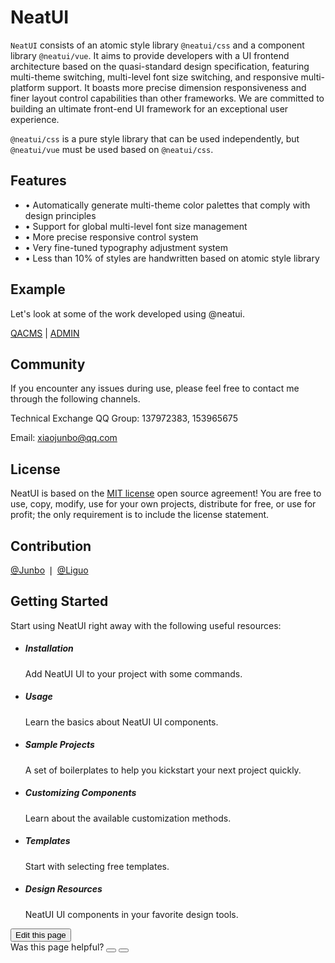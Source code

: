 # NeatUI

`NeatUI` consists of an atomic style library `@neatui/css` and a component library `@neatui/vue`. It aims to provide developers with a UI frontend architecture based on the quasi-standard design specification, featuring multi-theme switching, multi-level font size switching, and responsive multi-platform support. It boasts more precise dimension responsiveness and finer layout control capabilities than other frameworks. We are committed to building an ultimate front-end UI framework for an exceptional user experience.

`@neatui/css` is a pure style library that can be used independently, but `@neatui/vue` must be used based on `@neatui/css`.

## Features

- • Automatically generate multi-theme color palettes that comply with design principles
- • Support for global multi-level font size management
- • More precise responsive control system
- • Very fine-tuned typography adjustment system
- • Less than 10% of styles are handwritten based on atomic style library

## Example

Let's look at some of the work developed using @neatui.

[QACMS](https://qacms.fekit.cn/) | [ADMIN](https://case.fekit.cn/aa/)

## Community

If you encounter any issues during use, please feel free to contact me through the following channels.

Technical Exchange QQ Group: 137972383, 153965675

Email: [xiaojunbo@qq.com](xiaojunbo@qq.com)

## License

NeatUI is based on the [MIT license](https://opensource.org/license/MIT) open source agreement! You are free to use, copy, modify, use for your own projects, distribute for free, or use for profit; the only requirement is to include the license statement.

## Contribution

[<span class="ux-click">@Junbo</span>](https://github.com/junboxiao) ❘ [<span class="ux-click">@Liguo</span>](https://github.com/LLGLSS)

## Getting Started

Start using NeatUI right away with the following useful resources:

<ul ui-row="space mob-24 pad-12 dpc-8">
  <li>
    <div class="full r-sl b-solid bk-line bk-main-mm:hover bg-weak-mm bg-main-xs:hover b-xs n-ms">
      <h5>Installation</h5>
      <p class="o-ls fs-ss">Add NeatUI UI to your project with some commands.</p>
    </div>
  </li>
  <li>
    <div class="full r-sl b-solid bk-line bk-main-mm:hover bg-weak-mm bg-main-xs:hover b-xs n-ms">
      <h5>Usage</h5>
      <p class="o-ls fs-ss">Learn the basics about NeatUI UI components.</p>
    </div>
  </li>
  <li>
    <div class="full r-sl b-solid bk-line bk-main-mm:hover bg-weak-mm bg-main-xs:hover b-xs n-ms">
      <h5>Sample Projects</h5>
      <p class="o-ls fs-ss">A set of boilerplates to help you kickstart your next project quickly.</p>
    </div>
  </li>
  <li>
    <div class="full r-sl b-solid bk-line bk-main-mm:hover bg-weak-mm bg-main-xs:hover b-xs n-ms">
      <h5>Customizing Components</h5>
      <p class="o-ls fs-ss">Learn about the available customization methods.</p>
    </div>
  </li>
  <li>
    <div class="full r-sl b-solid bk-line bk-main-mm:hover bg-weak-mm bg-main-xs:hover b-xs n-ms">
      <h5>Templates</h5>
      <p class="o-ls fs-ss">Start with selecting free templates.</p>
    </div>
  </li>
  <li>
    <div class="full r-sl b-solid bk-line bk-main-mm:hover bg-weak-mm bg-main-xs:hover b-xs n-ms">
      <h5>Design Resources</h5>
      <p class="o-ls fs-ss">NeatUI UI components in your favorite design tools.</p>
    </div>
  </li>
</ul>

<div class="mt-ls" ui-flex="row xm">
  <div ui-flex="row lm">
    <button ui-btn="@a none s">
      <i class="icon icon-github fs-ms"></i>
      <span>Edit this page</span>
    </button>
  </div>
  <div ui-flex="row rm" class="ml-sm-sub">
    <span>Was this page helpful?</span>
    <button ui-btn="@a none s :square"><i class="icon icon-like"></i></button>
    <button ui-btn="@a none s :square"><i class="icon icon-nolike"></i></button>
  </div>
</div>
